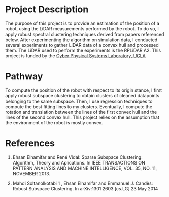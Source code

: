 # Project Description

The purpose of this project is to provide an estimation of the position of a robot, using the LiDAR measurements performed by the robot.
To do so, I apply robust spectral clustering techniques derived from papers referenced below.
After experimenting the algorithm on simulation data, I conducted several experiments to gather LiDAR data of a convex hull and processed them.
The LiDAR used to perform the experiments is the RPLiDAR A2.
This project is funded by the [Cyber Physical Systems Laboratory, UCLA](https://www.cyphylab.ee.ucla.edu/)


# Pathway

To compute the position of the robot with respect to its origin stance, I first apply robust subspace clustering to obtain clusters of cleaned datapoints belonging to the same subspace. Then, I use regression techniques to compute the best fitting lines to my clusters.
Eventually, I compute the rotation and translation between the lines of the first convex hull and the lines of the second convex hull.
This project relies on the assumption that the environment of the robot is mostly convex.


# References

1. Ehsan Elhamifar and René Vidal: Sparse Subspace Clustering: Algorithm, Theory and Aplications. In IEEE TRANSACTIONS ON PATTERN ANALYSIS AND MACHINE INTELLIGENCE, VOL. 35, NO. 11, NOVEMBER 2013.

2. Mahdi Soltanolkotabi 1 , Ehsan Elhamifar and Emmanuel J. Candès: Robust Subspace Clustering. In arXiv:1301.2603 [cs.LG] 23 May 2014